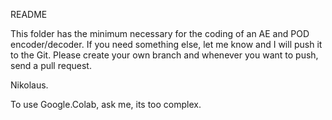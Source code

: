 README

This folder has the minimum necessary for the coding of an AE and POD encoder/decoder. If you need something else, 
let me know and I will push it to the Git. Please create your own branch and whenever you want to push, 
send a pull request.

Nikolaus.


To use Google.Colab, ask me, its too complex.